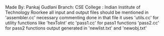  Made By: Pankaj Gudlani
 Branch: CSE
 College : Indian Institute of Technology Roorkee
 all input and output files should be mentioned in 'assembler.cc'
 necessary commenting done in that file
 it uses 'utils.cc' for utility functions like 'hexToInt' etc
 'pass1.cc' for pass1 functions
 'pass2.cc' for pass2 functions
 output generated in 'newlist.txt' and 'newobj.txt'
